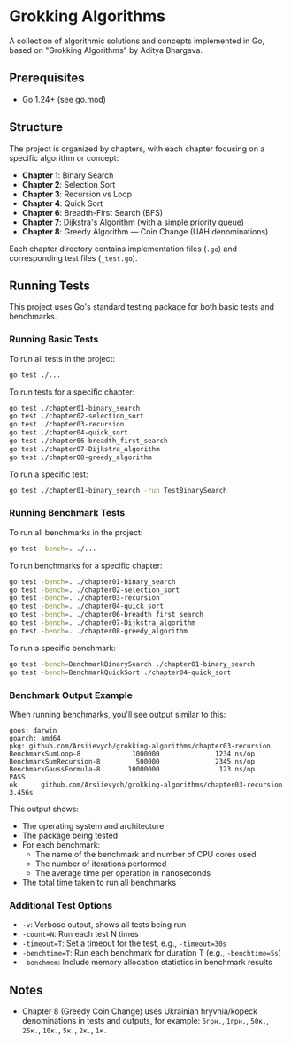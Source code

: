 # Grokking Algorithms

A collection of algorithmic solutions and concepts implemented in Go, based on "Grokking Algorithms" by Aditya Bhargava.

## Prerequisites

- Go 1.24+ (see go.mod)

## Structure

The project is organized by chapters, with each chapter focusing on a specific algorithm or concept:

- **Chapter 1**: Binary Search
- **Chapter 2**: Selection Sort
- **Chapter 3**: Recursion vs Loop
- **Chapter 4**: Quick Sort
- **Chapter 6**: Breadth-First Search (BFS)
- **Chapter 7**: Dijkstra's Algorithm (with a simple priority queue)
- **Chapter 8**: Greedy Algorithm — Coin Change (UAH denominations)

Each chapter directory contains implementation files (`.go`) and corresponding test files (`_test.go`).

## Running Tests

This project uses Go's standard testing package for both basic tests and benchmarks.

### Running Basic Tests

To run all tests in the project:

```bash
go test ./...
```

To run tests for a specific chapter:

```bash
go test ./chapter01-binary_search
go test ./chapter02-selection_sort
go test ./chapter03-recursion
go test ./chapter04-quick_sort
go test ./chapter06-breadth_first_search
go test ./chapter07-Dijkstra_algorithm
go test ./chapter08-greedy_algorithm
```

To run a specific test:

```bash
go test ./chapter01-binary_search -run TestBinarySearch
```

### Running Benchmark Tests

To run all benchmarks in the project:

```bash
go test -bench=. ./...
```

To run benchmarks for a specific chapter:

```bash
go test -bench=. ./chapter01-binary_search
go test -bench=. ./chapter02-selection_sort
go test -bench=. ./chapter03-recursion
go test -bench=. ./chapter04-quick_sort
go test -bench=. ./chapter06-breadth_first_search
go test -bench=. ./chapter07-Dijkstra_algorithm
go test -bench=. ./chapter08-greedy_algorithm
```

To run a specific benchmark:

```bash
go test -bench=BenchmarkBinarySearch ./chapter01-binary_search
go test -bench=BenchmarkQuickSort ./chapter04-quick_sort
```

### Benchmark Output Example

When running benchmarks, you'll see output similar to this:

```
goos: darwin
goarch: amd64
pkg: github.com/Arsiievych/grokking-algorithms/chapter03-recursion
BenchmarkSumLoop-8             1000000              1234 ns/op
BenchmarkSumRecursion-8         500000              2345 ns/op
BenchmarkGaussFormula-8       10000000               123 ns/op
PASS
ok      github.com/Arsiievych/grokking-algorithms/chapter03-recursion   3.456s
```

This output shows:
- The operating system and architecture
- The package being tested
- For each benchmark:
  - The name of the benchmark and number of CPU cores used
  - The number of iterations performed
  - The average time per operation in nanoseconds
- The total time taken to run all benchmarks

### Additional Test Options

- `-v`: Verbose output, shows all tests being run
- `-count=N`: Run each test N times
- `-timeout=T`: Set a timeout for the test, e.g., `-timeout=30s`
- `-benchtime=T`: Run each benchmark for duration T (e.g., `-benchtime=5s`)
- `-benchmem`: Include memory allocation statistics in benchmark results

## Notes

- Chapter 8 (Greedy Coin Change) uses Ukrainian hryvnia/kopeck denominations in tests and outputs, for example: `5грн.`, `1грн.`, `50к.`, `25к.`, `10к.`, `5к.`, `2к.`, `1к.`
